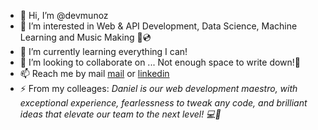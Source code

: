- 👋 Hi, I’m @devmunoz
- 👀 I’m interested in Web & API Development, Data Science, Machine Learning and Music Making 🎹💿
- 🌱 I’m currently learning everything I can!
- 💞️ I’m looking to collaborate on ... Not enough space to write down!🥹
- 📫 Reach me by mail [mail](mailto:devmunozm@gmail.com) or [linkedin](https://www.linkedin.com/in/dmunoz-m/)
- ⚡ From my colleages: _Daniel is our web development maestro, with exceptional experience, fearlessness to tweak any code, and brilliant ideas that elevate our team to the next level! 💻🚀_
<!---
devmunoz/devmunoz is a ✨ special ✨ repository because its `README.md` (this file) appears on your GitHub profile.
You can click the Preview link to take a look at your changes.
--->
